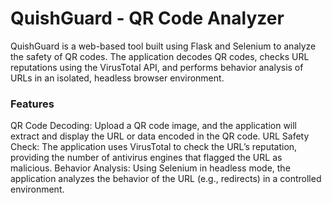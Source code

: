 # QuishGuard - QR Code Analyzer
QuishGuard is a web-based tool built using Flask and Selenium to analyze the safety of QR codes. The application decodes QR codes, checks URL reputations using the VirusTotal API, and performs behavior analysis of URLs in an isolated, headless browser environment.

### Features
QR Code Decoding: Upload a QR code image, and the application will extract and display the URL or data encoded in the QR code.
URL Safety Check: The application uses VirusTotal to check the URL’s reputation, providing the number of antivirus engines that flagged the URL as malicious.
Behavior Analysis: Using Selenium in headless mode, the application analyzes the behavior of the URL (e.g., redirects) in a controlled environment.
